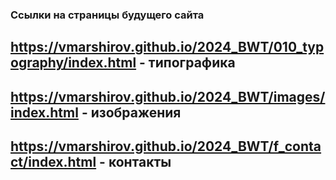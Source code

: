 ### Ссылки на страницы будущего сайта
## https://vmarshirov.github.io/2024_BWT/010_typography/index.html    - типографика
## https://vmarshirov.github.io/2024_BWT/images/index.html    - изображения
## https://vmarshirov.github.io/2024_BWT/f_contact/index.html    - контакты

